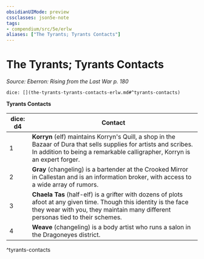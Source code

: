```yaml
---
obsidianUIMode: preview
cssclasses: json5e-note
tags:
- compendium/src/5e/erlw
aliases: ["The Tyrants; Tyrants Contacts"]
---
```

# The Tyrants; Tyrants Contacts
*Source: Eberron: Rising from the Last War p. 180* 

`dice: [](the-tyrants-tyrants-contacts-erlw.md#^tyrants-contacts)`

**Tyrants Contacts**

| dice: d4 | Contact |
|----------|---------|
| 1 | **Korryn** (elf) maintains Korryn's Quill, a shop in the Bazaar of Dura that sells supplies for artists and scribes. In addition to being a remarkable calligrapher, Korryn is an expert forger. |
| 2 | **Gray** (changeling) is a bartender at the Crooked Mirror in Callestan and is an information broker, with access to a wide array of rumors. |
| 3 | **Chaela Tas** (half-elf) is a grifter with dozens of plots afoot at any given time. Though this identity is the face they wear with you, they maintain many different personas tied to their schemes. |
| 4 | **Weave** (changeling) is a body artist who runs a salon in the Dragoneyes district. |
^tyrants-contacts